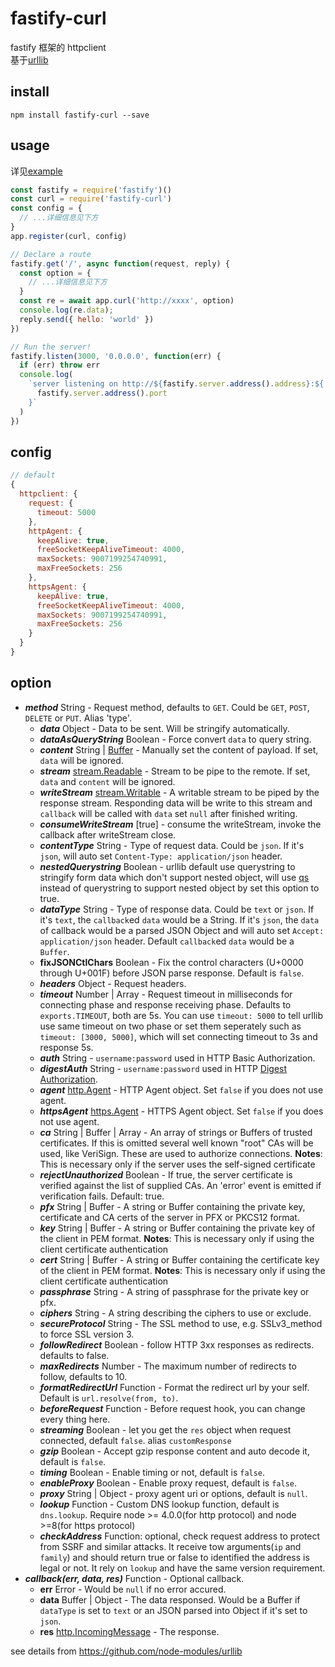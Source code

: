 # fastify-curl

fastify 框架的 httpclient  
基于[urllib](https://github.com/node-modules/urllib)

## install

```
npm install fastify-curl --save
```

## usage

详见[example](./example)

```javascript
const fastify = require('fastify')()
const curl = require('fastify-curl')
const config = {
  // ...详细信息见下方
}
app.register(curl, config)

// Declare a route
fastify.get('/', async function(request, reply) {
  const option = {
    // ...详细信息见下方
  }
  const re = await app.curl('http://xxxx', option)
  console.log(re.data);
  reply.send({ hello: 'world' })
})

// Run the server!
fastify.listen(3000, '0.0.0.0', function(err) {
  if (err) throw err
  console.log(
    `server listening on http://${fastify.server.address().address}:${
      fastify.server.address().port
    }`
  )
})
```

## config

```javascript
// default
{
  httpclient: {
    request: {
      timeout: 5000
    },
    httpAgent: {
      keepAlive: true,
      freeSocketKeepAliveTimeout: 4000,
      maxSockets: 9007199254740991,
      maxFreeSockets: 256
    },
    httpsAgent: {
      keepAlive: true,
      freeSocketKeepAliveTimeout: 4000,
      maxSockets: 9007199254740991,
      maxFreeSockets: 256
    }
  }
}
```

## option

* **_method_** String - Request method, defaults to `GET`. Could be `GET`, `POST`, `DELETE` or `PUT`. Alias 'type'.
  * **_data_** Object - Data to be sent. Will be stringify automatically.
  * **_dataAsQueryString_** Boolean - Force convert `data` to query string.
  * **_content_** String | [Buffer](http://nodejs.org/api/buffer.html) - Manually set the content of payload. If set, `data` will be ignored.
  * **_stream_** [stream.Readable](http://nodejs.org/api/stream.html#stream_class_stream_readable) - Stream to be pipe to the remote. If set, `data` and `content` will be ignored.
  * **_writeStream_** [stream.Writable](http://nodejs.org/api/stream.html#stream_class_stream_writable) - A writable stream to be piped by the response stream. Responding data will be write to this stream and `callback` will be called with `data` set `null` after finished writing.
  * **_consumeWriteStream_** [true] - consume the writeStream, invoke the callback after writeStream close.
  * **_contentType_** String - Type of request data. Could be `json`. If it's `json`, will auto set `Content-Type: application/json` header.
  * **_nestedQuerystring_** Boolean - urllib default use querystring to stringify form data which don't support nested object, will use [qs](https://github.com/ljharb/qs) instead of querystring to support nested object by set this option to true.
  * **_dataType_** String - Type of response data. Could be `text` or `json`. If it's `text`, the `callback`ed `data` would be a String. If it's `json`, the `data` of callback would be a parsed JSON Object and will auto set `Accept: application/json` header. Default `callback`ed `data` would be a `Buffer`.
  * **fixJSONCtlChars** Boolean - Fix the control characters (U+0000 through U+001F) before JSON parse response. Default is `false`.
  * **_headers_** Object - Request headers.
  * **_timeout_** Number | Array - Request timeout in milliseconds for connecting phase and response receiving phase. Defaults to `exports.TIMEOUT`, both are 5s. You can use `timeout: 5000` to tell urllib use same timeout on two phase or set them seperately such as `timeout: [3000, 5000]`, which will set connecting timeout to 3s and response 5s.
  * **_auth_** String - `username:password` used in HTTP Basic Authorization.
  * **_digestAuth_** String - `username:password` used in HTTP [Digest Authorization](http://en.wikipedia.org/wiki/Digest_access_authentication).
  * **_agent_** [http.Agent](http://nodejs.org/api/http.html#http_class_http_agent) - HTTP Agent object.
    Set `false` if you does not use agent.
  * **_httpsAgent_** [https.Agent](http://nodejs.org/api/https.html#https_class_https_agent) - HTTPS Agent object.
    Set `false` if you does not use agent.
  * **_ca_** String | Buffer | Array - An array of strings or Buffers of trusted certificates.
    If this is omitted several well known "root" CAs will be used, like VeriSign.
    These are used to authorize connections.
    **Notes**: This is necessary only if the server uses the self-signed certificate
  * **_rejectUnauthorized_** Boolean - If true, the server certificate is verified against the list of supplied CAs.
    An 'error' event is emitted if verification fails. Default: true.
  * **_pfx_** String | Buffer - A string or Buffer containing the private key,
    certificate and CA certs of the server in PFX or PKCS12 format.
  * **_key_** String | Buffer - A string or Buffer containing the private key of the client in PEM format.
    **Notes**: This is necessary only if using the client certificate authentication
  * **_cert_** String | Buffer - A string or Buffer containing the certificate key of the client in PEM format.
    **Notes**: This is necessary only if using the client certificate authentication
  * **_passphrase_** String - A string of passphrase for the private key or pfx.
  * **_ciphers_** String - A string describing the ciphers to use or exclude.
  * **_secureProtocol_** String - The SSL method to use, e.g. SSLv3_method to force SSL version 3.
  * **_followRedirect_** Boolean - follow HTTP 3xx responses as redirects. defaults to false.
  * **_maxRedirects_** Number - The maximum number of redirects to follow, defaults to 10.
  * **_formatRedirectUrl_** Function - Format the redirect url by your self. Default is `url.resolve(from, to)`.
  * **_beforeRequest_** Function - Before request hook, you can change every thing here.
  * **_streaming_** Boolean - let you get the `res` object when request connected, default `false`. alias `customResponse`
  * **_gzip_** Boolean - Accept gzip response content and auto decode it, default is `false`.
  * **_timing_** Boolean - Enable timing or not, default is `false`.
  * **_enableProxy_** Boolean - Enable proxy request, default is `false`.
  * **_proxy_** String | Object - proxy agent uri or options, default is `null`.
  * **_lookup_** Function - Custom DNS lookup function, default is `dns.lookup`. Require node >= 4.0.0(for http protocol) and node >=8(for https protocol)
  * **_checkAddress_** Function: optional, check request address to protect from SSRF and similar attacks. It receive tow arguments(`ip` and `family`) and should return true or false to identified the address is legal or not. It rely on `lookup` and have the same version requirement.
* **_callback(err, data, res)_** Function - Optional callback.
  * **err** Error - Would be `null` if no error accured.
  * **data** Buffer | Object - The data responsed. Would be a Buffer if `dataType` is set to `text` or an JSON parsed into Object if it's set to `json`.
  * **res** [http.IncomingMessage](http://nodejs.org/api/http.html#http_http_incomingmessage) - The response.

see details from https://github.com/node-modules/urllib
